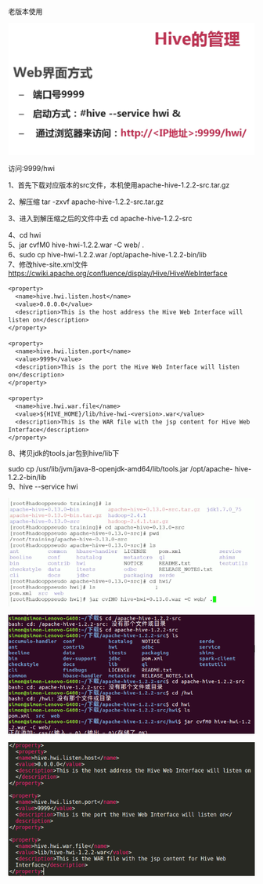老版本使用

![](../md/img/ggzhangxiaochao/1298744-20180624104918381-839244249.png)

访问<Hive Server Address>:9999/hwi

1、首先下载对应版本的src文件，本机使用apache-hive-1.2.2-src.tar.gz

2、解压缩 tar -zxvf apache-hive-1.2.2-src.tar.gz

3、进入到解压缩之后的文件中去 cd apache-hive-1.2.2-src

4、cd hwi  
5、jar cvfM0 hive-hwi-1.2.2.war -C web/ .  
6、sudo cp hive-hwi-1.2.2.war /opt/apache-hive-1.2.2-bin/lib  
7、修改hive-site.xml文件  
https://cwiki.apache.org/confluence/display/Hive/HiveWebInterface

    
    
    <property>
      <name>hive.hwi.listen.host</name>
      <value>0.0.0.0</value>
      <description>This is the host address the Hive Web Interface will listen on</description>
    </property>
     
    <property>
      <name>hive.hwi.listen.port</name>
      <value>9999</value>
      <description>This is the port the Hive Web Interface will listen on</description>
    </property>
     
    <property>
      <name>hive.hwi.war.file</name>
      <value>${HIVE_HOME}/lib/hive-hwi-<version>.war</value>
      <description>This is the WAR file with the jsp content for Hive Web Interface</description>
    </property>

8、拷贝jdk的tools.jar包到hive/lib下

sudo cp /usr/lib/jvm/java-8-openjdk-amd64/lib/tools.jar /opt/apache-
hive-1.2.2-bin/lib  
9、hive --service hwi

![](../md/img/ggzhangxiaochao/1298744-20180624105611280-1757903535.png)

![](../md/img/ggzhangxiaochao/1298744-20180624110211204-1440619084.png)

![](../md/img/ggzhangxiaochao/1298744-20180624111937689-1732519531.png)

